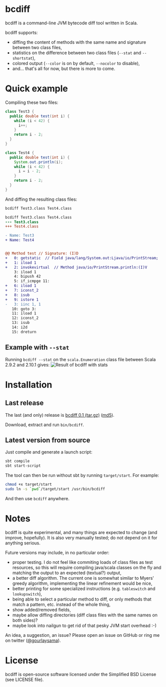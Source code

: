 # bcdiff

bcdiff is a command-line JVM bytecode diff tool written in Scala.

bcdiff supports:

 * diffing the content of methods with the same name and signature between two class files,
 * statistics on the difference between two class files (`--stat` and `--shortstat`),
 * colored output (`--color` is on by default, `--nocolor` to disable),
 * and... that's all for now, but there is more to come.

# Quick example

Compiling these two files:

```java
class Test3 {
  public double test(int i) {
    while (i < 42) {
      i++;
    }
    return i - 2;
  }
}
```

```java
class Test4 {
  public double test(int i) {
    System.out.println(i);
    while (i < 42) {
      i = i - 2;
    }
    return i - 2;
  }
}
```

And diffing the resulting class files:

```sh
bcdiff Test3.class Test4.class
```

```diff
bcdiff Test3.class Test4.class
--- Test3.class
+++ Test4.class

- Name: Test3
+ Name: Test4


@@ Method test // Signature: (I)D
+   0: getstatic  // Field java/lang/System.out:Ljava/io/PrintStream;
+   1: iload 1
+   2: invokevirtual  // Method java/io/PrintStream.println:(I)V
    3: iload 1
    4: bipush 42
    5: if_icmpge 11:
+   6: iload 1
+   7: iconst_2
+   8: isub
+   9: istore 1
-   3: iinc 1, 1
   10: goto 3:
   11: iload 1
   12: iconst_2
   13: isub
   14: i2d
   15: dreturn
```

## Example with `--stat`

Running `bcdiff --stat` on the `scala.Enumeration` class file between Scala 2.9.2 and 2.10.1 gives:
![Result of bcdiff with stats](http://static.antoine.gourlay.fr/bcdiff/images/readme2.png)

# Installation

## Last release

The last (and only) release is [bcdiff 0.1 (tar.gz)](http://static.antoine.gourlay.fr/bcdiff/releases/bcdiff-0.1.tgz) ([md5](http://static.antoine.gourlay.fr/bcdiff/releases/bcdiff-0.1.tgz.md5)).

Download, extract and run `bin/bcdiff`.

## Latest version from source

Just compile and generate a launch script:

```sh
sbt compile
sbt start-script
```

The tool can then be run without sbt by running `target/start`.
For example:

```sh
chmod +x target/start
sudo ln -s `pwd`/target/start /usr/bin/bcdiff
```
And then use `bcdiff` anywhere.

# Notes

bcdiff is quite experimental, and many things are expected to change (and improve, hopefully). It is also very manually tested; do not depend on it for anything serious.

Future versions may include, in no particular order:
 * proper testing. I do not feel like commiting loads of class files as test resources, so this will require compiling java/scala classes on the fly and matching the output to an expected (textual?) output,
 * a better diff algorithm. The current one is somewhat similar to Myers' greedy algorithm, implementing the linear refinement would be nice,
 * better printing for some specialized instructions (e.g. `tableswitch` and `lookupswitch`),
 * being able to select a particular method to diff, or only methods that match a pattern, etc. instead of the whole thing,
 * show added/removed fields,
 * maybe allow diffing directories (diff class files with the same names on both sides)?
 * maybe look into nailgun to get rid of that pesky JVM start overhead :-)

An idea, a suggestion, an issue? Please open an issue on GitHub or ring me on twitter ([@gourlaysama](https://twitter.com/gourlaysama)).

# License

bcdiff is open-source software licensed under the Simplified BSD License (see LICENSE file).
